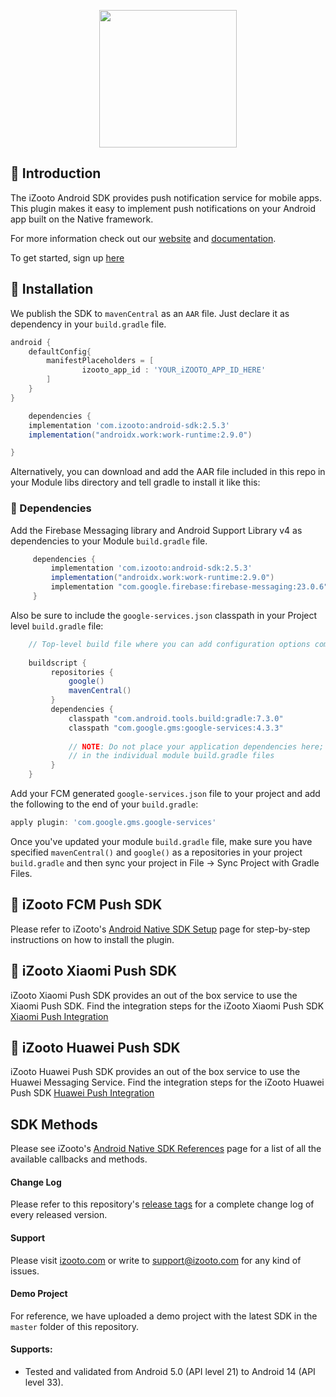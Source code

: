 <p align="center">
	<img src="https://user-images.githubusercontent.com/60651012/129727793-bc8b8f01-b317-4f1c-bace-c6882b86bff7.png" height="220">
</p>

## 👋 Introduction

The iZooto Android SDK provides push notification service for mobile apps. This plugin makes it easy to implement push notifications on your Android app built on the Native framework.

For more information check out our  [website](https://www.izooto.com)  and  [documentation](https://help.izooto.com/docs/app-push-notifications-overview).

To get started, sign up [here](https://panel.izooto.com/en/signup)

## 🎉 Installation

We publish the SDK to `mavenCentral` as an `AAR` file. Just declare it as dependency in your `build.gradle` file.
```groovy
android {
    defaultConfig{
        manifestPlaceholders = [
                izooto_app_id : 'YOUR_iZOOTO_APP_ID_HERE'
        ]
    }
}
```
```groovy
    dependencies {
    implementation 'com.izooto:android-sdk:2.5.3'
    implementation("androidx.work:work-runtime:2.9.0")

}
```

Alternatively, you can download and add the AAR file included in this repo in your Module libs directory and tell gradle to install it like this:

### 📖 Dependencies

Add the Firebase Messaging library and Android Support Library v4 as dependencies to your Module `build.gradle` file.

```groovy
     dependencies {
         implementation 'com.izooto:android-sdk:2.5.3'
         implementation("androidx.work:work-runtime:2.9.0")
         implementation "com.google.firebase:firebase-messaging:23.0.6"
     }
```

Also be sure to include the `google-services.json` classpath in your Project level `build.gradle` file:

```groovy
    // Top-level build file where you can add configuration options common to all sub-projects/modules.         
        
    buildscript {       
         repositories {      
             google()
             mavenCentral()
         }       
         dependencies {      
             classpath "com.android.tools.build:gradle:7.3.0"
             classpath "com.google.gms:google-services:4.3.3"
        
             // NOTE: Do not place your application dependencies here; they belong       
             // in the individual module build.gradle files      
         }       
    }
```

Add your FCM generated `google-services.json` file to your project and add the following to the end of your `build.gradle`:

```groovy
apply plugin: 'com.google.gms.google-services'
```

Once you've updated your module `build.gradle` file, make sure you have specified `mavenCentral()` and `google()` as a repositories in your project `build.gradle` and then sync your project in File -> Sync Project with Gradle Files.


## 📲  iZooto FCM Push SDK

Please refer to iZooto's [Android Native SDK Setup](https://help.izooto.com/docs/android-sdk-setup-1) page for step-by-step instructions on how to install the plugin.


##  📲  iZooto Xiaomi Push SDK

iZooto Xiaomi Push SDK provides an out of the box service to use the Xiaomi Push SDK. Find the integration steps for the iZooto Xiaomi Push SDK [Xiaomi Push Integration](https://help.izooto.com/docs/power-push-setting-up-xiaomi-cloud-push)

##  📲 iZooto Huawei Push SDK

iZooto Huawei Push SDK provides an out of the box service to use the Huawei Messaging Service. Find the integration steps for the iZooto Huawei Push SDK [Huawei Push Integration](https://help.izooto.com/docs/power-push-setting-up-huawei-messenger-service)


## SDK Methods

Please see iZooto's [Android Native SDK References](https://help.izooto.com/docs/sdk-reference) page for a list of all the available callbacks and methods.

#### Change Log

Please refer to this repository's [release tags](https://github.com/izooto-mobile-sdk/android-X/releases) for a complete change log of every released version.

#### Support

Please visit [izooto.com](https://www.izooto.com) or write to [support@izooto.com](mailto:support@izooto.com) for any kind of issues.

#### Demo Project

For reference, we have uploaded a demo project with the latest SDK in the <code>master</code> folder of this repository.

#### Supports:

* Tested and validated from Android 5.0 (API level 21) to Android 14 (API level 33).